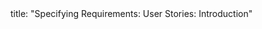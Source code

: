 <frontmatter>
title: "Specifying Requirements: User Stories: Introduction"
</frontmatter>

<include src="navbar.md" boilerplate />

<include src="unit-inPage-asFlat.md" boilerplate />